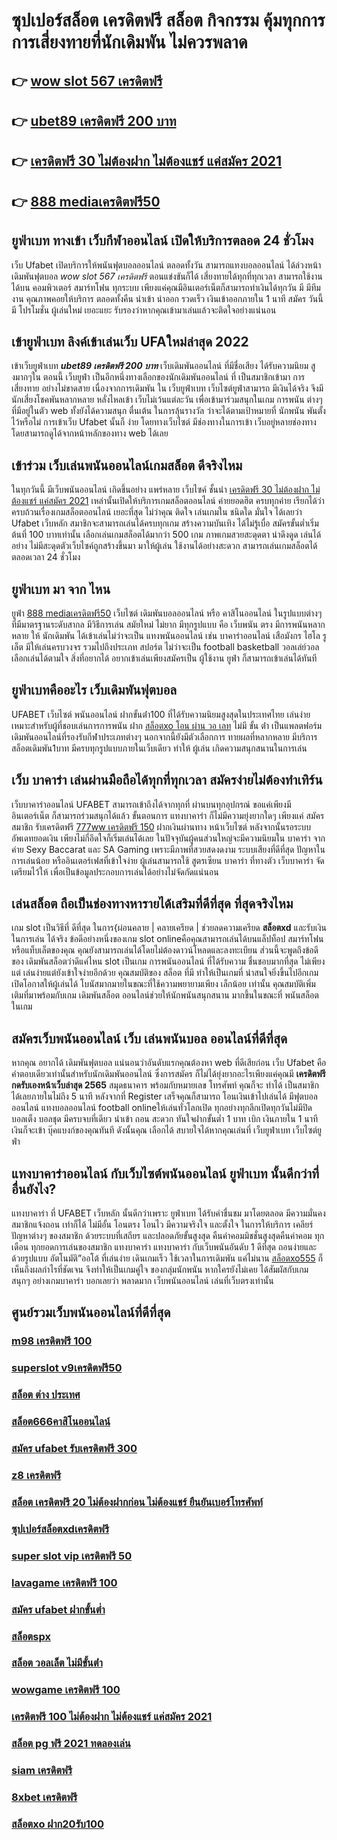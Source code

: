 # ซุปเปอร์สล็อต เครดิตฟรี สล็อต  กิจกรรม   คุ้มทุกการ การเสี่ยงทายที่นักเดิมพัน ไม่ควรพลาด

## 👉 [wow slot 567 เครดิตฟรี](https://mabet.net/)
## 👉 [ubet89 เครดิตฟรี 200 บาท](https://mabet.net/register/)
## 👉 [เครดิตฟรี 30 ไม่ต้องฝาก ไม่ต้องแชร์ แค่สมัคร 2021](https://member.mabet.net/?action=login)
## 👉 [888 mediaเครดิตฟรี50](https://mabet.net/credit-free-100/)

##  ยูฟ่าเบท ทางเข้า   เว็บกีฬาออนไลน์  เปิดให้บริการตลอด 24 ชั่วโมง

เว็บ Ufabet  เปิดบริการให้พนันฟุตบอลออนไลน์    ตลอดทั้งวัน  สามารถแทงบอลออนไลน์ ได้ล่วงหน้า เดิมพันฟุตบอล  *wow slot 567 เครดิตฟรี* ตอนแข่งขันก็ได้  เสี่ยงทายได้ทุกที่ทุกเวลา สามารถใช้งานได้บน คอมพิวเตอร์  สมาร์ทโฟน ทุกระบบ เพียงแค่คุณมีอินเตอร์เน็ตก็สามารถทำเงินได้ทุกวัน มี มีทีมงาน คุณภาพคอยให้บริการ ตลอดทั้งคืน  นำเข้า   นำออก รวดเร็ว  เงินเข้าออกภายใน 1 นาที สมัคร วันนี้มี โปรโมชั่น  ผู้เล่นใหม่  เยอะแยะ รับรองว่าหากคุณเข้ามาเล่นแล้วจะติดใจอย่างแน่นอน 


## เข้ายูฟ่าเบท ลิงค์เข้าเล่นเว็บ UFAใหม่ล่าสุด 2022 

เข้าเว็บยูฟ่าเบท  ***ubet89 เครดิตฟรี 200 บาท***  เว็บเดิมพันออนไลน์ ที่มีชื่อเสียง  ได้รับความนิยม สูงมากๆใน ตอนนี้ เว็บยูฟ่า  เป็นอีกหนึ่งทางเลือกของนักเดิมพันออนไลน์  ที่ เป็นสมาชิกเข้ามา การเสี่ยงทาย อย่างไม่ขาดสาย เนื่องจากการเดิมพัน ใน เว็บยูฟ่าเบท เว็บไซต์ยูฟ่าสามารถ มีเงินได้จริง จึงมี นักเสี่ยงโชคพันหลากหลาย  หลั่งไหลเข้า เว็บไม่เว้นแต่ละวัน เพื่อเข้ามาร่วมสนุกในเกม การพนัน ต่างๆ ที่มีอยู่ในตัว web  ทั้งยังได้ความสนุก ตื่นเต้น ในการลุ้นรางวัล ว่าจะได้ตามเป้าหมายที่ นักพนัน พันตั้งไว้หรือไม่ การเข้าเว็บ Ufabet นั้นก็ ง่าย  โดยทางเว็บไซต์ มีช่องทางในการเข้า เว็บอยู่หลายช่องทาง โดยสามารถดูได้จากหน้าหลักของทาง web ได้เลย


##  เข้าร่วม  เว็บเล่นพนันออนไลน์เกมสล็อต  ดีจริงไหม

ในทุกวันนี้ มีเว็บพนันออนไลน์ เกิดขึ้นอย่าง แพร่หลาย  เว็บไซค์ ชั้นนำ [เครดิตฟรี 30 ไม่ต้องฝาก ไม่ต้องแชร์ แค่สมัคร 2021](https://mabet.net/credit-free-100/) เหล่านั้นเปิดให้บริการเกมสล็อตออนไลน์  ค่ายยอดฮิต ครบทุกค่าย เรียกได้ว่า  ครบถ้วนเรื่องเกมสล็อตออนไลน์ เยอะที่สุด ไม่ว่าคุณ ติดใจ เล่นเกมใน ชนิดใด มั่นใจ ได้เลยว่า  Ufabet เว็บหลัก สมาชิกจะสามารถเล่นได้ครบทุกเกม สร้างความบันเทิง ได้ไม่รู้เบื่อ สมัครขั้นต่ำเริ่มต้นที่ 100 บาทเท่านั้น เลือกเล่นเกมสล็อตได้มากว่า 500 เกม ภาพเกมสวยสะดุดตา น่าดึงดูด เล่นได้อย่าง ไม่มีสะดุดตัวเว็บไซค์ถูกสร้างขึ้นมา มาให้ผู้เล่น ใช้งานได้อย่างสะดวก สามารถเล่นเกมสล็อตได้ตลอดเวลา 24 ชั่วโมง

## ยูฟ่าเบท มา จาก ไหน

 ยูฟ่า  [888 mediaเครดิตฟรี50](https://mabet.net/register/)  เว็บไซต์  เดิมพันบอลออนไลน์  หรือ คาสิโนออนไลน์   ในรูปแบบต่างๆ   ที่มีมาตรฐานระดับสากล  มีวิธีการเล่น  สมัยใหม่    ไม่ยาก  มีทุกรูปแบบ คือ   เว็บพนัน ตรง    มีการพนันหลากหลาย   ให้ นักเดิมพัน  ได้เข้าเล่นไม่ว่าจะเป็น  แทงพนันออนไลน์ เช่น  บาคาร่าออนไลน์   เสือมังกร  ไฮโล  รูเล็ต   มีให้เล่นครบวงจร   รวมไปถึงประเภท สปอร์ต   ไม่ว่าจะเป็น  football  basketball วอลเล่ย์วอล  
 เลือกเล่นได้ตามใจ    สิ่งที่อยากได้ อยากเข้าเล่นเพียงสมัครเป็น ผู้ใช้งาน    ยูฟ่า  ก็สามารถเข้าเล่นได้ทันที


## ยูฟ่าเบทคืออะไร  เว็บเดิมพันฟุตบอล 

UFABET  เว็บไซต์   พนันออนไลน์ ฝากขั้นต่ํา100 ที่ได้รับความนิยมสูงสุดในประเทศไทย เล่นง่ายเหมาะสำหรับผู้ที่ชอบเล่นการการพนัน ฝาก [สล็อตxo โอน ผ่าน วอ เลท](https://mabet.net/credit-free-50/) ไม่มี ขั้น ต่ํา  เป็นแพลตฟอร์มเดิมพันออนไลน์ที่รองรับกีฬาประเภทต่างๆ นอกจากนี้ยังมีตัวเลือกการ ทายผลที่หลากหลาย มีบริการ   สล็อตเดิมพัน1บาท มีครบทุกรูปแบบภายในเว็บเดียว ทำให้  ผู้เล่น เกิดความสนุกสนานในการเล่น


## เว็บ บาคาร่า เล่นผ่านมือถือได้ทุกที่ทุกเวลา สมัครง่ายไม่ต้องทำเทิร์น

 เว็บบาคาร่าออนไลน์ UFABET สามารถเข้าถึงได้จากทุกที่ ผ่านบนทุกอุปกรณ์ ขอแค่เพียงมีอินเตอร์เน็ต ก็สามารถร่วมสนุกได้แล้ว ขั้นตอนการ  แทงบาคาร่า ก็ไม่มีความยุ่งยากใดๆ เพียงแค่ สมัครสมาชิก  รับเครดิตฟรี  [777ww เครดิตฟรี 150](https://mabet.net/) ฝากเงินผ่านทาง หน้าเว็บไซต์ หลังจากนั้นรอระบบอัพเดทยอดเงิน เพียงไม่กี่อึดใจก็เริ่มเล่นได้เลย ในปัจจุบันผู้คนส่วนใหญ่จะมีความนิยมใน บาคาร่า จากค่าย Sexy Baccarat และ SA Gaming เพราะมีภาพที่สวยสดงดงาม ระบบเสียงที่ดีที่สุด ปัญหาในการเล่นน้อย หรืออินเตอร์เฟสที่เข้าใจง่าย ผู้เล่นสามารถใช้  สูตรเซียน  บาคาร่า ที่ทางตัว เว็บบาคาร่า จัดเตรียมไว้ให้ เพื่อเป็นข้อมูลประกอบการเล่นได้อย่างไม่จัดกัดแน่นอน 


## เล่นสล็อต ถือเป็นช่องทางหารายได้เสริมที่ดีที่สุด ที่สุดจริงไหม

เกม slot เป็นวิธีที่ ดีที่สุด ในการ{ผ่อนคลาย | คลายเครียด | ช่วยลดความเครียด **สล็อตxd** และรับเงินในการเล่น ได้จริง ข้อดีอย่างหนึ่งของเกม slot onlineคือคุณสามารถเล่นได้บนแล็ปท็อป สมาร์ทโฟน หรือแท็บเล็ตของคุณ คุณยังสามารถเล่นได้โดยไม่ต้องดาวน์โหลดและลงทะเบียน ส่วนนี้จะพูดถึงข้อดีของ เดิมพันสล็อตว่าดีแค่ไหน  slot เป็นเกม การพนันออนไลน์ ที่ได้รับความ ชื่นชอบมากที่สุด ไม่เพียงแต่ เล่นง่ายแต่ยังเข้าใจง่ายอีกด้วย คุณสมบัติของ สล็อต ที่มี ทำให้เป็นเกมที่ น่าสนใจยิ่งขึ้นไปอีกเกม เปิดโอกาสให้ผู้เล่นได้ โบนัสมากมายในขณะที่ใช้ความพยายามเพียง เล็กน้อย เท่านั้น คุณสมบัติเพิ่มเติมที่มาพร้อมกับเกม เดิมพันสล็อต  ออนไลน์ช่วยให้นักพนันสนุกสนาน มากขึ้นในขณะที่ พนันสล็อต ในเกม


## สมัครเว็บพนันออนไลน์  เว็บ เล่นพนันบอล ออนไลน์ที่ดีที่สุด 

หากคุณ อยากได้  เดิมพันฟุตบอล  แน่นอนว่าอันดับแรกคุณต้องหา web ที่ดีเสียก่อน เว็บ Ufabet คือคำตอบเดียวเท่านั้นสำหรับนักเดิมพันออนไลน์  ซึ่งการสมัคร ก็ไม่ได้ยุ่งยากอะไรเพียงแค่คุณมี **เครดิตฟรี กดรับเองหน้าเว็บล่าสุด 2565** สมุดธนาคาร พร้อมกับหมายเลข โทรศัพท์ คุณก็จะ ทำได้  เป็นสมาชิกได้เลยภายในไม่ถึง 5 นาที หลังจากที่ Register เสร็จคุณก็สามารถ  โอนเงินเข้าไปเล่นได้ มีฟุตบอลออนไลน์ แทงบอลออนไลน์ football onlineให้เล่นทั่วโลกเปิด ทุกอย่างทุกลีกเปิดทุกวันไม่มีปิด  บอลเต็ง  บอลชุด มีครบจบที่เดียว   นำเข้า  ถอน สะดวก ทันใจฝากขั้นต่ำ 1 บาท  เบิก เงินภายใน 1 นาทีเงินก็จะเข้า บุ๊คแบงก์ของคุณทันที  ดังนั้นคุณ เลือกได้ สบายใจได้หากคุณเล่นที่ เว็บยูฟ่าเบท เว็บไซต์ยูฟ่า

## แทงบาคาร่าออนไลน์  กับเว็บไซต์พนันออนไลน์  ยูฟ่าเบท   นั้นดีกว่าที่อื่นยังไง?

แทงบาคาร่า ที่ UFABET เว็บหลัก นั้นดีกว่าเพราะ ยูฟ่าเบท  ได้รับคำชื่นชม มาโดยตลอด มีความมั่นคง สมาชิกแจ้งถอน เท่าก็ได้ ไม่มีอั้น โอนตรง โอนไว มีความจริงใจ และตั้งใจ ในการให้บริการ เคลียร์  ปัญหาต่างๆ ของสมาชิก ด้วยระบบที่เสถียร และปลอดภัยขั้นสูงสุด คืนค่าคอมมิชชั่นสูงสุดคืนค่าคอม ทุกเดือน ทุกยอดการเล่นของสมาชิก แทงบาคาร่า   แทงบาคาร่า  กับเว็บพนันอันดับ 1 ดีที่สุด ถอนง่ายและด้วยรูปแบบ อัตโนมัติ”ออโต้ ที่เล่นง่าย เดินเกมเร็ว ใช้เวลาในการเดิมพัน แค่ไม่นาน [สล็อตxo555](https://mabet.net/pg-slot-credit-free/) ก็เห็นถึงผลกำไรที่ชัดเจน จึงทำให้เป็นเกมคู่ใจ ของกลุ่มนักพนัน หากใครยังไม่เคย ได้สัมผัสกับเกมสนุกๆ อย่างเกมบาคาร่า บอกเลยว่า พลาดมาก  เว็บพนันออนไลน์ เล่นที่เว็บตรงเท่านั้น


## ศูนย์รวมเว็บพนันออนไลน์ที่ดีที่สุด

### [m98 เครดิตฟรี 100](https://atom.io/themes/MABET.net%20แจกโบนัส%20สล็อต%20168%20เครดิตฟรี%20008%20สล็อต%20สล็อตแตกหนัก%2020รับ100)
### [superslot v9เครดิตฟรี50](https://atom.io/themes/MABET.net%20แจกโบนัส%20ซุปเปอร์%20สล็อต%20ยืนยัน%20otp%20รับเครดิตฟรี%20ล่าสุด%20008%20สล็อต%20สล็อตแตกหนัก%2020รับ100)
### [สล็อต ต่าง ประเทศ](https://atom.io/themes/MABET.net%20แจกโบนัส%20เป็ด%20สล็อต%20008%20สล็อต%20สล็อตแตกหนัก%2020รับ100)
### [สล็อต666คาสิโนออนไลน์](https://atom.io/themes/MABET.net%20แจกโบนัส%20เครดิตฟรี500%20008%20สล็อต%20สล็อตแตกหนัก%2020รับ100)
### [สมัคร ufabet รับเครดิตฟรี 300](https://atom.io/themes/MABET.net%20แจกโบนัส%20สล็อต%20เครดิตฟรี%20ไม่ต้องฝากก่อน%20ไม่ต้องแชร์%20ยืนยันเบอร์โทรศัพท์ล่าสุด%202022%20008%20สล็อต%20สล็อตแตกหนัก%2020รับ100)
### [z8 เครดิตฟรี](https://atom.io/themes/MABET.net%20แจกโบนัส%20รวมสล็อตทุกค่ายในเว็บเดียว%20เครดิตฟรี%20008%20สล็อต%20สล็อตแตกหนัก%2020รับ100)
### [สล็อต เครดิตฟรี 20 ไม่ต้องฝากก่อน ไม่ต้องแชร์ ยืนยันเบอร์โทรศัพท์](https://atom.io/themes/MABET.net%20แจกโบนัส%20สล็อต1688เครดิตฟรี50%20008%20สล็อต%20สล็อตแตกหนัก%2020รับ100)
### [ซุปเปอร์สล็อตxdเครดิตฟรี](https://atom.io/themes/MABET.net%20แจกโบนัส%20สล็อต54%20008%20สล็อต%20สล็อตแตกหนัก%2020รับ100)
### [super slot vip เครดิตฟรี 50](https://atom.io/themes/MABET.net%20แจกโบนัส%20588ws%20เครดิตฟรี%20008%20สล็อต%20สล็อตแตกหนัก%2020รับ100)
### [lavagame เครดิตฟรี 100](https://atom.io/themes/MABET.net%20แจกโบนัส%20สล็อตxo%20โอน%20ผ่าน%20วอ%20เลท%20ไม่มีขั้นต่ํา%20008%20สล็อต%20สล็อตแตกหนัก%2020รับ100)
### [สมัคร ufabet ฝากขั้นต่ำ](https://atom.io/themes/MABET.net%20แจกโบนัส%20เครดิตฟรี%20superslot%20008%20สล็อต%20สล็อตแตกหนัก%2020รับ100)
### [สล็อตspx](https://atom.io/themes/MABET.net%20แจกโบนัส%20สูตร%20สล็อต%20008%20สล็อต%20สล็อตแตกหนัก%2020รับ100)
### [สล็อต วอลเล็ต ไม่มีขั้นต่ํา](https://atom.io/themes/MABET.net%20แจกโบนัส%20สล็อตpk%20008%20สล็อต%20สล็อตแตกหนัก%2020รับ100)
### [wowgame เครดิตฟรี 100](https://atom.io/themes/MABET.net%20แจกโบนัส%20สมัคร%20ufabet%20เว็บตรง%20มือถือ%20008%20สล็อต%20สล็อตแตกหนัก%2020รับ100)
### [เครดิตฟรี 100 ไม่ต้องฝาก ไม่ต้องแชร์ แค่สมัคร 2021](https://atom.io/themes/MABET.net%20แจกโบนัส%20จีคลับ%20สล็อต%20มือถือ%20ฟรี%20008%20สล็อต%20สล็อตแตกหนัก%2020รับ100)
### [สล็อต pg ฟรี 2021 ทดลองเล่น](https://atom.io/themes/MABET.net%20แจกโบนัส%20เว็บ%20สล็อต%20แตก%20ง่าย%202021%20ฝาก%20ถอน%20ไม่มี%20ขั้น%20ต่ำ%20008%20สล็อต%20สล็อตแตกหนัก%2020รับ100)
### [siam เครดิตฟรี](https://atom.io/themes/MABET.net%20แจกโบนัส%20เครดิตฟรี%20กดรับเอง%20ยืนยันเบอร์ไม่ต้องฝาก%20008%20สล็อต%20สล็อตแตกหนัก%2020รับ100)
### [8xbet เครดิตฟรี](https://atom.io/themes/MABET.net%20แจกโบนัส%20สล็อตpgเว็บตรงไม่ผ่านเอเย่นต์ไม่มีขั้นต่ํา%20008%20สล็อต%20สล็อตแตกหนัก%2020รับ100)
### [สล็อตxo ฝาก20รับ100](https://atom.io/themes/MABET.net%20แจกโบนัส%20สล็อต99%20008%20สล็อต%20สล็อตแตกหนัก%2020รับ100)